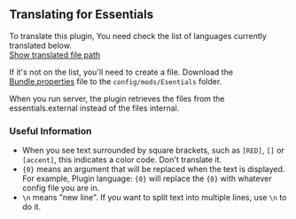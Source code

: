 ## Translating for Essentials
To translate this plugin, You need check the list of languages currently translated below. <br>
[Show translated file path](https://github.com/Kieaer/Essentials/tree/master/src/main/resources/bundle) <br>

If it's not on the list, you'll need to create a file.
Download the [Bundle.properties](https://raw.githubusercontent.com/Kieaer/Essentials/master/src/main/resources/bundle/bundle_en.properties) file to the ``config/mods/Esentials`` folder.

When you run server, the plugin retrieves the files from the essentials.external instead of the files internal.

### Useful Information
* When you see text surrounded by square brackets, such as ``[RED]``, ``[]`` or ``[accent]``, this indicates a color code. Don't translate it.
* ``{0}`` means an argument that will be replaced when the text is displayed. For example, Plugin language: ``{0}`` will replace the ``{0}`` with whatever config file you are in.
* ``\n`` means "new line". If you want to split text into multiple lines, use ``\n`` to do it.
